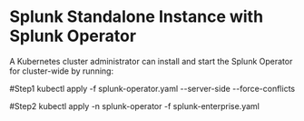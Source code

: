 # Splunk Standalone Instance with Splunk Operator 

A Kubernetes cluster administrator can install and start the Splunk Operator for cluster-wide by running:

#Step1 kubectl apply -f splunk-operator.yaml --server-side  --force-conflicts

#Step2 kubectl apply -n splunk-operator -f splunk-enterprise.yaml